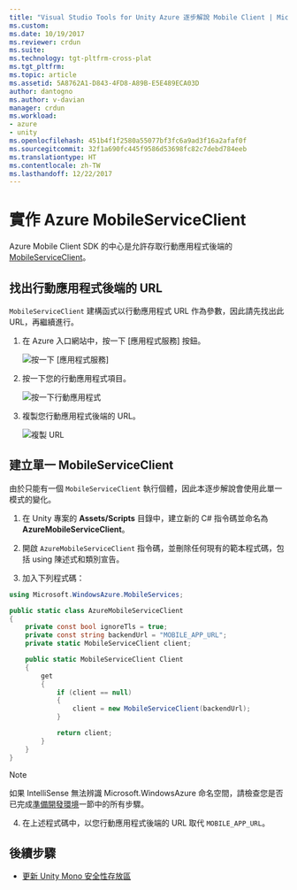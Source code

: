 ```yaml
---
title: "Visual Studio Tools for Unity Azure 逐步解說 Mobile Client | Microsoft Docs"
ms.custom: 
ms.date: 10/19/2017
ms.reviewer: crdun
ms.suite: 
ms.technology: tgt-pltfrm-cross-plat
ms.tgt_pltfrm: 
ms.topic: article
ms.assetid: 5A8762A1-D843-4FD8-A89B-E5E489ECA03D
author: dantogno
ms.author: v-davian
manager: crdun
ms.workload:
- azure
- unity
ms.openlocfilehash: 451b4f1f2580a55077bf3fc6a9ad3f16a2afaf0f
ms.sourcegitcommit: 32f1a690fc445f9586d53698fc82c7debd784eeb
ms.translationtype: HT
ms.contentlocale: zh-TW
ms.lasthandoff: 12/22/2017
---
```

# <a name="implement-the-azure-mobileserviceclient"></a>實作 Azure MobileServiceClient

Azure Mobile Client SDK 的中心是允許存取行動應用程式後端的 <a href="https://msdn.microsoft.com/en-us/library/azure/microsoft.windowsazure.mobileservices.mobileserviceclient(v=azure.10).aspx">MobileServiceClient</a>。

## <a name="locate-the-url-of-the-mobile-app-backend"></a>找出行動應用程式後端的 URL

`MobileServiceClient` 建構函式以行動應用程式 URL 作為參數，因此請先找出此 URL，再繼續進行。

1. 在 Azure 入口網站中，按一下 [應用程式服務] 按鈕。

    ![按一下 [應用程式服務]](media/vstu_azure-implement-azure-mobileserviceclient-image1.png)

2. 按一下您的行動應用程式項目。

    ![按一下行動應用程式](media/vstu_azure-implement-azure-mobileserviceclient-image2.png)

3. 複製您行動應用程式後端的 URL。

    ![複製 URL](media/vstu_azure-implement-azure-mobileserviceclient-image3.png)

## <a name="create-the-mobileserviceclient-singleton"></a>建立單一 MobileServiceClient

由於只能有一個 `MobileServiceClient` 執行個體，因此本逐步解說會使用此單一模式的變化。

1. 在 Unity 專案的 **Assets/Scripts** 目錄中，建立新的 C# 指令碼並命名為 **AzureMobileServiceClient**。

2. 開啟 `AzureMobileServiceClient` 指令碼，並刪除任何現有的範本程式碼，包括 using 陳述式和類別宣告。

3. 加入下列程式碼：

  ```csharp
  using Microsoft.WindowsAzure.MobileServices;

  public static class AzureMobileServiceClient
  {
      private const bool ignoreTls = true;
      private const string backendUrl = "MOBILE_APP_URL";
      private static MobileServiceClient client;

      public static MobileServiceClient Client
      {
          get
          {
              if (client == null)
              {
                  client = new MobileServiceClient(backendUrl);
              }

              return client;
          }
      }
  }
  ```

  > [!NOTE]
  > 如果 IntelliSense 無法辨識 Microsoft.WindowsAzure 命名空間，請檢查您是否已完成[準備開發環境]()一節中的所有步驟。

4. 在上述程式碼中，以您行動應用程式後端的 URL 取代 `MOBILE_APP_URL`。

## <a name="next-step"></a>後續步驟

* [更新 Unity Mono 安全性存放區](visual-studio-tools-for-unity-azure-security.md)
